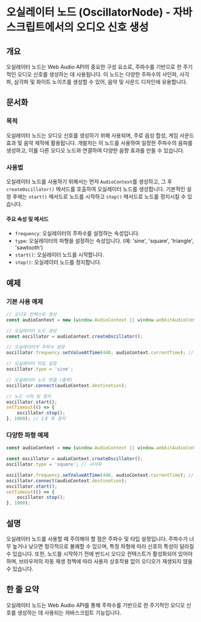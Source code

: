 <!--
Meta Description: # 오실레이터 노드 (OscillatorNode) - 자바스크립트에서의 오디오 신호 생성 ## 개요 오실레이터 노드는 Web Audio API의 중요한 구성 요소로, 주파수를 기반으로 한 주기적인 오디오 신호를 생성하는 데 사용됩니다. 이 노드는 다양한 주파수의 사인파...
Meta Keywords: 오실레이터, oscillator, audiocontext, 노드를, 오디오
-->

# 오실레이터 노드 (OscillatorNode) - 자바스크립트에서의 오디오 신호 생성

## 개요
오실레이터 노드는 Web Audio API의 중요한 구성 요소로, 주파수를 기반으로 한 주기적인 오디오 신호를 생성하는 데 사용됩니다. 이 노드는 다양한 주파수의 사인파, 사각파, 삼각파 및 화이트 노이즈를 생성할 수 있어, 음악 및 사운드 디자인에 유용합니다.

## 문서화

### 목적
오실레이터 노드는 오디오 신호를 생성하기 위해 사용되며, 주로 음성 합성, 게임 사운드 효과 및 음악 제작에 활용됩니다. 개발자는 이 노드를 사용하여 일정한 주파수의 음파를 생성하고, 이를 다른 오디오 노드와 연결하여 다양한 음향 효과를 만들 수 있습니다.

### 사용법
오실레이터 노드를 사용하기 위해서는 먼저 `AudioContext`를 생성하고, 그 후 `createOscillator()` 메서드를 호출하여 오실레이터 노드를 생성합니다. 기본적인 설정 후에는 `start()` 메서드로 노드를 시작하고 `stop()` 메서드로 노드를 정지시킬 수 있습니다.

#### 주요 속성 및 메서드
- `frequency`: 오실레이터의 주파수를 설정하는 속성입니다.
- `type`: 오실레이터의 파형을 설정하는 속성입니다. (예: 'sine', 'square', 'triangle', 'sawtooth')
- `start()`: 오실레이터 노드를 시작합니다.
- `stop()`: 오실레이터 노드를 정지합니다.

## 예제

### 기본 사용 예제
```javascript
// 오디오 컨텍스트 생성
const audioContext = new (window.AudioContext || window.webkitAudioContext)();

// 오실레이터 노드 생성
const oscillator = audioContext.createOscillator();

// 오실레이터의 주파수 설정
oscillator.frequency.setValueAtTime(440, audioContext.currentTime); // A4 음

// 오실레이터 타입 설정
oscillator.type = 'sine';

// 오실레이터 노드 연결 (출력)
oscillator.connect(audioContext.destination);

// 노드 시작 및 정지
oscillator.start();
setTimeout(() => {
    oscillator.stop();
}, 1000); // 1초 후 정지
```

### 다양한 파형 예제
```javascript
const audioContext = new (window.AudioContext || window.webkitAudioContext)();

const oscillator = audioContext.createOscillator();
oscillator.type = 'square'; // 사각파

oscillator.frequency.setValueAtTime(440, audioContext.currentTime); // A4 음
oscillator.connect(audioContext.destination);
oscillator.start();
setTimeout(() => {
    oscillator.stop();
}, 1000);
```

## 설명
오실레이터 노드를 사용할 때 주의해야 할 점은 주파수 및 타입 설정입니다. 주파수가 너무 높거나 낮으면 청각적으로 불쾌할 수 있으며, 특정 파형에 따라 신호의 특성이 달라질 수 있습니다. 또한, 노드를 시작하기 전에 반드시 오디오 컨텍스트가 활성화되어 있어야 하며, 브라우저의 자동 재생 정책에 따라 사용자 상호작용 없이 오디오가 재생되지 않을 수 있습니다.

## 한 줄 요약
오실레이터 노드는 Web Audio API를 통해 주파수를 기반으로 한 주기적인 오디오 신호를 생성하는 데 사용되는 자바스크립트 기능입니다.